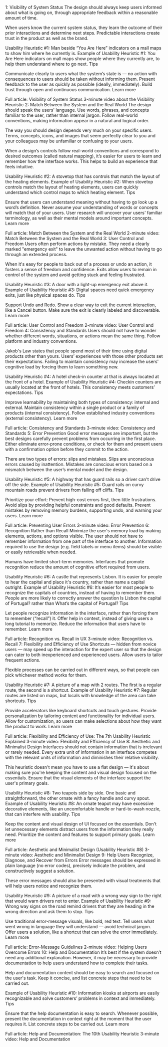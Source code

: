 1: Visibility of System Status
The design should always keep users informed about what is going on, through appropriate feedback within a reasonable amount of time.

When users know the current system status, they learn the outcome of their prior interactions and determine next steps. Predictable interactions create trust in the product as well as the brand.

Usability Heuristic #1: Man beside “You Are Here” indicators on a mall maps to show him where he currently is.
Example of Usability Heuristic #1:
You Are Here indicators on mall maps show people where they currently are, to help them understand where to go next.
Tips

Communicate clearly to users what the system’s state is — no action with consequences to users should be taken without informing them.
Present feedback to the user as quickly as possible (ideally, immediately).
Build trust through open and continuous communication.
Learn more

Full article: Visibility of System Status
3-minute video about the Visibility Heuristic
2: Match Between the System and the Real World
The design should speak the users' language. Use words, phrases, and concepts familiar to the user, rather than internal jargon. Follow real-world conventions, making information appear in a natural and logical order.

The way you should design depends very much on your specific users. Terms, concepts, icons, and images that seem perfectly clear to you and your colleagues may be unfamiliar or confusing to your users.

When a design’s controls follow real-world conventions and correspond to desired outcomes (called natural mapping), it’s easier for users to learn and remember how the interface works. This helps to build an experience that feels intuitive.

Usability Heuristic #2: A stovetop that has controls that match the layout of the heating elements.
Example of Usability Heuristic #2:
When stovetop controls match the layout of heating elements, users can quickly understand which control maps to which heating element.
Tips

Ensure that users can understand meaning without having to go look up a word’s definition.
Never assume your understanding of words or concepts will match that of your users.
User research will uncover your users' familiar terminology, as well as their mental models around important concepts.
Learn more

Full article: Match Between the System and the Real World
2-minute video: Match Between the System and the Real World
3: User Control and Freedom
Users often perform actions by mistake. They need a clearly marked "emergency exit" to leave the unwanted action without having to go through an extended process.

When it's easy for people to back out of a process or undo an action, it fosters a sense of freedom and confidence. Exits allow users to remain in control of the system and avoid getting stuck and feeling frustrated.

Usability Heuristic #3: A door with a light-up emergency exit above it.
Example of Usability Heuristic #3:
Digital spaces need quick emergency exits, just like physical spaces do. 
Tips

Support Undo and Redo.
Show a clear way to exit the current interaction, like a Cancel button.
Make sure the exit is clearly labeled and discoverable.
Learn more 

Full article: User Control and Freedom
2-minute video: User Control and Freedom
4: Consistency and Standards
Users should not have to wonder whether different words, situations, or actions mean the same thing. Follow platform and industry conventions.

Jakob's Law states that people spend most of their time using digital products other than yours. Users’ experiences with those other products set their expectations. Failing to maintain consistency may increase the users' cognitive load by forcing them to learn something new.

Usability Heuristic #4: A hotel check-in counter at that is always located at the front of a hotel.
Example of Usability Heuristic #4:
Checkin counters are usually located at the front of hotels. This consistency meets customers’ expectations.
Tips

Improve learnability by maintaining both types of consistency: internal and external.
Maintain consistency within a single product or a family of products (internal consistency).
Follow established industry conventions (external consistency).
Learn more

Full article: Consistency and Standards
3-minute video: Consistency and Standards
5: Error Prevention
Good error messages are important, but the best designs carefully prevent problems from occurring in the first place. Either eliminate error-prone conditions, or check for them and present users with a confirmation option before they commit to the action.

There are two types of errors: slips and mistakes. Slips are unconscious errors caused by inattention. Mistakes are conscious errors based on a mismatch between the user’s mental model and the design.

Usability Heuristic #5: A highway that has guard rails so a driver can't drive off the side. 
Example of Usability Heuristic #5:
​​​​Guard rails on curvy mountain roads prevent drivers from falling off cliffs. 
Tips

Prioritize your effort: Prevent high-cost errors first, then little frustrations.
Avoid slips by providing helpful constraints and good defaults.
Prevent mistakes by removing memory burdens, supporting undo, and warning your users.
Learn more

Full article: Preventing User Errors
3-minute video: Error Prevention
6: Recognition Rather than Recall
Minimize the user's memory load by making elements, actions, and options visible. The user should not have to remember information from one part of the interface to another. Information required to use the design (e.g. field labels or menu items) should be visible or easily retrievable when needed.

Humans have limited short-term memories. Interfaces that promote recognition reduce the amount of cognitive effort required from users.

Usability Heuristic #6: A castle that represents Lisbon. It is easier for people to hear the capital and place it's country, rather than name a capital outright.
Example of Usability Heuristic #6:
It’s easier for most people to recognize the capitals of countries, instead of having to remember them. People are more likely to correctly answer the question Is Lisbon the capital of Portugal? rather than What’s the capital of Portugal?
Tips

Let people recognize information in the interface, rather than forcing them to remember (“recall”) it.
Offer help in context, instead of giving users a long tutorial to memorize.
Reduce the information that users have to remember.
Learn more

Full article: Recognition vs. Recall in UX
3-minute video: Recognition vs. Recall
7: Flexibility and Efficiency of Use
Shortcuts — hidden from novice users — may speed up the interaction for the expert user so that the design can cater to both inexperienced and experienced users. Allow users to tailor frequent actions.

Flexible processes can be carried out in different ways, so that people can pick whichever method works for them.

Usability Heuristic #7: A picture of a map with 2 routes. The first is a regular route, the second is a shortcut. 
Example of Usability Heuristic #7:
Regular routes are listed on maps, but locals with knowledge of the area can take shortcuts. 
Tips

Provide accelerators like keyboard shortcuts and touch gestures.
Provide personalization by tailoring content and functionality for individual users.
Allow for customization, so users can make selections about how they want the product to work.
Learn more

Full article: Flexibility and Efficiency of Use: The 7th Usability Heuristic Explained
3-minute video: Flexibility and Efficiency of Use
8: Aesthetic and Minimalist Design
Interfaces should not contain information that is irrelevant or rarely needed. Every extra unit of information in an interface competes with the relevant units of information and diminishes their relative visibility.

This heuristic doesn't mean you have to use a flat design — it's about making sure you're keeping the content and visual design focused on the essentials. Ensure that the visual elements of the interface support the user's primary goals.

Usability Heuristic #8: Two teapots side by side. One basic and straightforward, the other ornate with a fancy handle and curvy spout.
Example of Usability Heuristic #8:
​​​​​​An ornate teapot may have excessive decorative elements, like an uncomfortable handle or hard-to-wash nozzle, that can interfere with usability. 
Tips

Keep the content and visual design of UI focused on the essentials.
Don't let unnecessary elements distract users from the information they really need.
Prioritize the content and features to support primary goals.
Learn more

Full article: Aesthetic and Minimalist Design (Usability Heuristic #8)
3-minute video: Aesthetic and Minimalist Design
9: Help Users Recognize, Diagnose, and Recover from Errors
Error messages should be expressed in plain language (no error codes), precisely indicate the problem, and constructively suggest a solution.

These error messages should also be presented with visual treatments that will help users notice and recognize them.

Usability Heuristic #9: A picture of a road with a wrong way sign to the right that would warn drivers not to enter. 
Example of Usability Heuristic #9:
Wrong way signs on the road remind drivers that they are heading in the wrong direction and ask them to stop. 
Tips

Use traditional error-message visuals, like bold, red text.
Tell users what went wrong in language they will understand — avoid technical jargon.
Offer users a solution, like a shortcut that can solve the error immediately.
Learn more

Full article: Error-Message Guidelines
2-minute video: Helping Users Overcome Errors
10: Help and Documentation
It’s best if the system doesn’t need any additional explanation. However, it may be necessary to provide documentation to help users understand how to complete their tasks.

Help and documentation content should be easy to search and focused on the user's task. Keep it concise, and list concrete steps that need to be carried out.


Example of Usability Heuristic #10:
Information kiosks at airports are easily recognizable and solve customers’ problems in context and immediately. 
Tips

Ensure that the help documentation is easy to search.
Whenever possible, present the documentation in context right at the moment that the user requires it.
List concrete steps to be carried out.
Learn more

Full article: Help and Documentation: The 10th Usability Heuristic
3-minute video: Help and Documentation